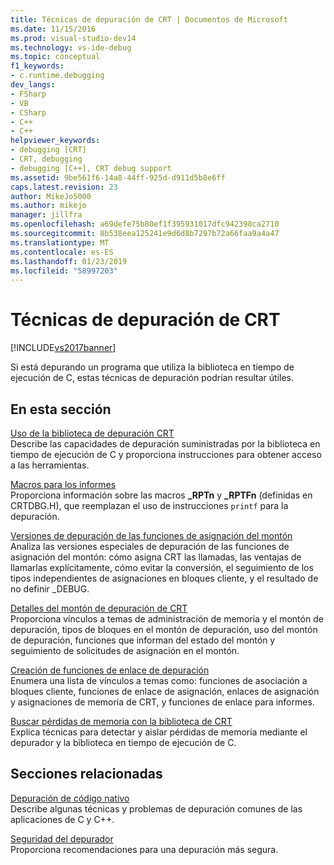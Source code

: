 ```yaml
---
title: Técnicas de depuración de CRT | Documentos de Microsoft
ms.date: 11/15/2016
ms.prod: visual-studio-dev14
ms.technology: vs-ide-debug
ms.topic: conceptual
f1_keywords:
- c.runtime.debugging
dev_langs:
- FSharp
- VB
- CSharp
- C++
- C++
helpviewer_keywords:
- debugging [CRT]
- CRT, debugging
- debugging [C++], CRT debug support
ms.assetid: 9be561f6-14a8-44ff-925d-d911d5b8e6ff
caps.latest.revision: 23
author: MikeJo5000
ms.author: mikejo
manager: jillfra
ms.openlocfilehash: a69defe75b80ef1f395931017dfc942398ca2710
ms.sourcegitcommit: 8b538eea125241e9d6d8b7297b72a66faa9a4a47
ms.translationtype: MT
ms.contentlocale: es-ES
ms.lasthandoff: 01/23/2019
ms.locfileid: "58997203"
---
```

# <a name="crt-debugging-techniques"></a>Técnicas de depuración de CRT
[!INCLUDE[vs2017banner](../includes/vs2017banner.md)]

Si está depurando un programa que utiliza la biblioteca en tiempo de ejecución de C, estas técnicas de depuración podrían resultar útiles.  
  
## <a name="in-this-section"></a>En esta sección  
 [Uso de la biblioteca de depuración CRT](../debugger/crt-debug-library-use.md)  
 Describe las capacidades de depuración suministradas por la biblioteca en tiempo de ejecución de C y proporciona instrucciones para obtener acceso a las herramientas.  
  
 [Macros para los informes](../debugger/macros-for-reporting.md)  
 Proporciona información sobre las macros **_RPTn** y **_RPTFn** (definidas en CRTDBG.H), que reemplazan el uso de instrucciones `printf` para la depuración.  
  
 [Versiones de depuración de las funciones de asignación del montón](../debugger/debug-versions-of-heap-allocation-functions.md)  
 Analiza las versiones especiales de depuración de las funciones de asignación del montón: cómo asigna CRT las llamadas, las ventajas de llamarlas explícitamente, cómo evitar la conversión, el seguimiento de los tipos independientes de asignaciones en bloques cliente, y el resultado de no definir _DEBUG.  
  
 [Detalles del montón de depuración de CRT](../debugger/crt-debug-heap-details.md)  
 Proporciona vínculos a temas de administración de memoria y el montón de depuración, tipos de bloques en el montón de depuración, uso del montón de depuración, funciones que informan del estado del montón y seguimiento de solicitudes de asignación en el montón.  
  
 [Creación de funciones de enlace de depuración](../debugger/debug-hook-function-writing.md)  
 Enumera una lista de vínculos a temas como: funciones de asociación a bloques cliente, funciones de enlace de asignación, enlaces de asignación y asignaciones de memoria de CRT, y funciones de enlace para informes.  
  
 [Buscar pérdidas de memoria con la biblioteca de CRT](../debugger/finding-memory-leaks-using-the-crt-library.md)  
 Explica técnicas para detectar y aislar pérdidas de memoria mediante el depurador y la biblioteca en tiempo de ejecución de C.  
  
## <a name="related-sections"></a>Secciones relacionadas  
 [Depuración de código nativo](../debugger/debugging-native-code.md)  
 Describe algunas técnicas y problemas de depuración comunes de las aplicaciones de C y C++.  
  
 [Seguridad del depurador](../debugger/debugger-security.md)  
 Proporciona recomendaciones para una depuración más segura.
